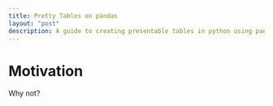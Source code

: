 ```yaml
---
title: Pretty Tables on pandas  
layout: "post"
description: A guide to creating presentable tables in python using pandas. 
---
```


# Motivation 

Why not? 